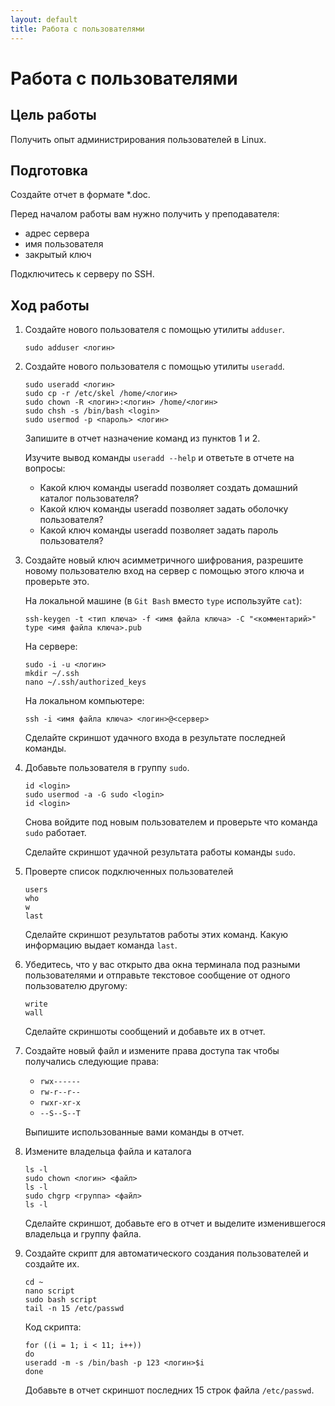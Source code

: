 ```yaml
---
layout: default
title: Работа с пользователями
---
```

# Работа с пользователями

## Цель работы

Получить опыт администрирования пользователей в Linux.

## Подготовка

Создайте отчет в формате *.doc.

Перед началом работы вам нужно получить у преподавателя:

* адрес сервера
* имя пользователя
* закрытый ключ

Подключитесь к серверу по SSH.

## Ход работы

1. Создайте нового пользователя с помощью утилиты `adduser`.

    ```
    sudo adduser <логин>
    ```

2. Создайте нового пользователя с помощью утилиты `useradd`.

    ```
    sudo useradd <логин>
    sudo cp -r /etc/skel /home/<логин>
    sudo chown -R <логин>:<логин> /home/<логин>
    sudo chsh -s /bin/bash <login>
    sudo usermod -p <пароль> <логин>
    ```

    Запишите в отчет назначение команд из пунктов 1 и 2.

    Изучите вывод команды `useradd --help` и ответьте в отчете на вопросы:

    * Какой ключ команды useradd позволяет создать домашний каталог пользователя?
    * Какой ключ команды useradd позволяет задать оболочку пользователя?
    * Какой ключ команды useradd позволяет задать пароль пользователя?

3. Создайте новый ключ асимметричного шифрования, разрешите новому пользователю вход на сервер с помощью этого ключа и проверьте это.

    На локальной машине (в `Git Bash` вместо `type` используйте `cat`):
    ```
    ssh-keygen -t <тип ключа> -f <имя файла ключа> -С "<комментарий>"
    type <имя файла ключа>.pub
    ```

    На сервере:

    ```
    sudo -i -u <логин>
    mkdir ~/.ssh
    nano ~/.ssh/authorized_keys
    ```

    На локальном компьютере:
    ```
    ssh -i <имя файла ключа> <логин>@<сервер>
    ```

    Сделайте скриншот удачного входа в результате последней команды.

4. Добавьте пользователя в группу `sudo`.

    ```
    id <login>
    sudo usermod -a -G sudo <login> 
    id <login>
    ```

    Снова войдите под новым пользователем и проверьте что команда `sudo` работает.

    Сделайте скриншот удачной результата работы команды `sudo`.

7. Проверте список подключенных пользователей

    ```
    users
    who
    w
    last
    ```

    Сделайте скриншот результатов работы этих команд. Какую информацию выдает команда `last`.

8. Убедитесь, что у вас открыто два окна терминала под разными пользователями и отправьте текстовое сообщение от одного пользователю другому:

    ```
    write
    wall
    ```

    Сделайте скриншоты сообщений и добавьте их в отчет.

9. Создайте новый файл и измените права доступа так чтобы получались следующие права:

    * `rwx------`
    * `rw-r--r--`
    * `rwxr-xr-x`
    * `--S--S--T`

    Выпишите использованные вами команды в отчет.

10. Измените владельца файла и каталога

    ```
    ls -l
    sudo chown <логин> <файл>
    ls -l
    sudo chgrp <группа> <файл>
    ls -l
    ```

    Сделайте скриншот, добавьте его в отчет и выделите изменившегося владельца и группу файла.

11. Создайте скрипт для автоматического создания пользователей и создайте их.

    ```
    cd ~
    nano script
    sudo bash script
    tail -n 15 /etc/passwd
    ```

    Код скрипта:

    ```
    for ((i = 1; i < 11; i++))
    do
    useradd -m -s /bin/bash -p 123 <логин>$i
    done
    ```

    Добавьте в отчет скриншот последних 15 строк файла `/etc/passwd`.
